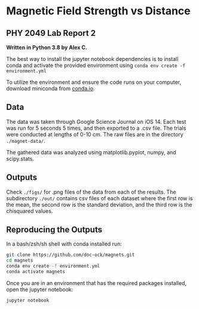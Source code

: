 # Magnetic Field Strength vs Distance
## PHY 2049 Lab Report 2 
**Written in Python 3.8 by Alex C.** 

The best way to install the jupyter notebook dependencies is to install conda and activate the provided environment using `conda env create -f environment.yml`

To utilize the environment and ensure the code runs on your computer, download miniconda from [conda.io](https://docs.conda.io/en/latest/miniconda.html).

## Data
The data was taken through Google Science Journal on iOS 14.
Each test was run for 5 seconds 5 times, and then exported to a .csv file. The trials were conducted at lengths of 0-10 cm. 
The raw files are in the directory `./magnet-data/`.

The gathered data was analyzed using matplotlib.pyplot, numpy, and scipy.stats. 

## Outputs
Check `./figs/` for .png files of the data from each of the results. 
The subdirectory `./out/` contains csv files of each dataset where the first row is the mean, the second row is the standard deviation, and the third row is the chisquared values.

## Reproducing the Outputs
In a bash/zsh/sh shell with conda installed run:

```bash    
git clone https://github.com/doc-ock/magnets.git 
cd magnets
conda env create -f environment.yml
conda activate magnets
```

Once you are in an environment that has the required packages installed, open the jupyter notebook:

```bash
jupyter notebook
```